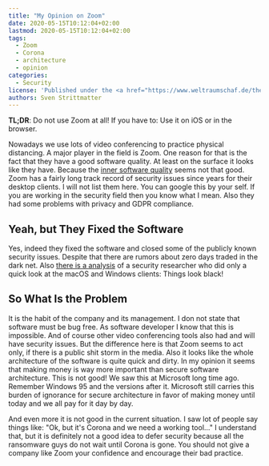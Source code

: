 ```yaml
---
title: "My Opinion on Zoom"
date: 2020-05-15T10:12:04+02:00
lastmod: 2020-05-15T10:12:04+02:00
tags:
  - Zoom
  - Corona
  - architecture
  - opinion
categories:
  - Security
license: 'Published under the <a href="https://www.weltraumschaf.de/the-beer-ware-license.txt">THE BEER-WARE LICENSE</a>.'
authors: Sven Strittmatter
---
```


**TL;DR**: Do not use Zoom at all! If you have to: Use it on iOS or in the browser.

Nowadays we use lots of video conferencing to practice physical distancing. A major player in the field is Zoom. One reason for that is the fact that they have a good software quality. At least on the surface it looks like they have. Because the [inner software quality](http://wiki.c2.com/?InternalAndExternalQuality) seems not that good. Zoom has a fairly long track record of security issues since years for their desktop clients. I will not list them here. You can google this by your self. If you are working in the security field then you know what I mean. Also they had some problems with privacy and GDPR compliance.

## Yeah, but They Fixed the Software

Yes, indeed they fixed the software and closed some of the publicly known security issues. Despite that there are rumors about zero days traded in the dark net. Also [there is a analysis](https://dev.io/posts/zoomzoo/) of a security researcher who did only a quick look at the macOS and Windows clients: Things look black!

## So What Is the Problem

It is the habit of the company and its management. I don not state that software must be bug free. As software developer I know that this is impossible. And of course other video conferencing tools also had and will have security issues. But the difference here is that Zoom seems to act only, if there is a public shit storm in the media. Also it looks like the whole architecture of the software is quite quick and dirty. In my opinion it seems that making money is way more important than secure software architecture. This is not good! We saw this at Microsoft long time ago. Remember Windows 95 and the versions after it. Microsoft still carries this burden of ignorance for secure architecture in favor of making money until today and we all pay for it day by day.

And even more it is not good in the current situation. I saw lot of people say things like: "Ok, but it's Corona and we need a working tool..." I understand that, but it is definitely not a good idea to defer security because all the ransomware guys do not wait until Corona is gone. You should not give a company like Zoom your confidence and encourage their bad practice.
